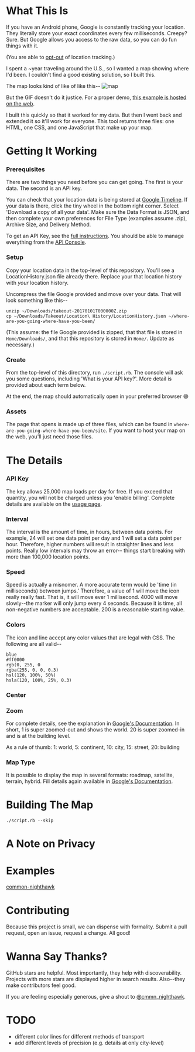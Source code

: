 # What This Is
If you have an Android phone, Google is constantly tracking your location.
They literally store your exact coordinates every few milliseconds.
Creepy? Sure.
But Google allows you access to the raw data,
so you can do fun things with it.

(You are able to
[opt-out](https://support.google.com/accounts/answer/3118687?hl=en)
of location tracking.)

I spent a ~year traveling around the U.S.,
so I wanted a map showing where I'd been.
I couldn't find a good existing solution, so I built this.

The map looks kind of like of like this--
![map](http://i.imgur.com/VL3hM6g.gif "map")

But the GIF doesn't do it justice.
For a proper demo,
[this example is hosted on the web](http://danielallendeutsch.com/projects/map.html).

I built this quickly so that it worked for my data.
But then I went back and extended it so it'll work for everyone.
This tool returns three files:
one HTML, one CSS, and one JavaScript that make up your map.

# Getting It Working
### Prerequisites
There are two things you need before you can get going.
The first is your data.
The second is an API key.

You can check that your location data is being stored at
[Google Timeline](https://www.google.com/maps/timeline).
If your data is there, click the tiny wheel in the bottom right corner.
Select 'Download a copy of all your data'.
Make sure the Data Format is JSON,
and then complete your own preferences for File Type (examples assume .zip),
Archive Size, and Delivery Method.

To get an API Key, see the
[full instructions](https://developers.google.com/maps/documentation/javascript/get-api-key).
You should be able to manage everything from the
[API Console](https://console.developers.google.com/apis/credentials).

### Setup
Copy your location data in the top-level of this repository.
You'll see a LocationHistory.json file already there.
Replace your that location history with *your* location history.

Uncompress the file Google provided and move over your data.
That will look something like this--
```
unzip ~/Downloads/takeout-20170101T000000Z.zip
cp ~/Downloads/Takeout/Location\ History/LocationHistory.json ~/where-are-you-going-where-have-you-been/
```
(This assume: the file Google provided is zipped,
that that file is stored in `Home/Downloads/`,
and that this repository is stored in `Home/`.
Update as necessary.)

### Create
From the top-level of this directory, run `./script.rb`.
The console will ask you some questions,
including 'What is your API key?'.
More detail is provided about each term below.

At the end, the map should automatically open in your preferred browser &#128516;

### Assets
The page that opens is made up of three files, which can be found in
`where-are-you-going-where-have-you-been/site`.
If you want to host your map on the web, you'll just need those files.

# The Details
### API Key
The key allows 25,000 map loads per day for free.
If you exceed that quantity, you will not be charged unless you 'enable billing'.
Complete details are available on the
[usage page](https://developers.google.com/maps/documentation/javascript/usage).

### Interval
The interval is the amount of time, in hours, between data points.
For example, 24 will set one data point per day
and 1 will set a data point per hour.
Therefore, higher numbers will result in straighter lines and less points.
Really low intervals may throw an error--
things start breaking with more than 100,000 location points.

### Speed
Speed is actually a misnomer.
A more accurate term would be 'time (in milliseconds) between jumps.'
Therefore, a value of 1 will move the icon really really fast.
That is, it will move ever 1 millisecond.
4000 will move slowly--the marker will only jump every 4 seconds.
Because it is time, all non-negative numbers are acceptable.
200 is a reasonable starting value.

### Colors
The icon and line accept any color values that are legal with CSS.
The following are all valid--
```
blue
#ff0000
rgb(0, 255, 0
rgba(255, 0, 0, 0.3)
hsl(120, 100%, 50%)
hsla(120, 100%, 25%, 0.3)
```

### Center

### Zoom
For complete details, see the explanation in
[Google's Documentation](https://developers.google.com/maps/documentation/static-maps/intro#Zoomlevels).
In short, 1 is super zoomed-out and shows the world.
20 is super zoomed-in and is at the building level.

As a rule of thumb:
1: world, 5: continent, 10: city, 15: street, 20: building

### Map Type
It is possible to display the map in several formats:
roadmap, satellite, terrain, hybrid.
Fill details again available in
[Google's Documentation](https://developers.google.com/maps/documentation/static-maps/intro#MapTypes).

# Building The Map
`./script.rb --skip`

# A Note on Privacy

# Examples
[common-nighthawk](http://danielallendeutsch.com/projects/map.html)

# Contributing
Because this project is small, we can dispense with formality.
Submit a pull request, open an issue, request a change.
All good!

# Wanna Say Thanks?
GitHub stars are helpful.
Most importantly, they help with discoverability.
Projects with more stars are displayed higher in search results.
Also--they make contributors feel good.

If you are feeling especially generous,
give a shout to [@cmmn_nighthawk](https://twitter.com/cmmn_nighthawk).

# TODO
* different color lines for different methods of transport
* add different levels of precision (e.g. details at only city-level)
